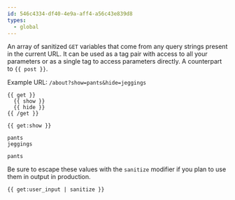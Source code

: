 ```yaml
---
id: 546c4334-df40-4e9a-aff4-a56c43e839d8
types:
  - global
---
```

An array of sanitized `GET` variables that come from any query strings present in the current URL. It can be used as a tag pair with access to all your parameters or as a single tag to access parameters directly. A counterpart to `{{ post }}`.


Example URL: `/about?show=pants&hide=jeggings`

```
{{ get }}
  {{ show }}
  {{ hide }}
{{ /get }}

{{ get:show }}
```

``` .language-output
pants
jeggings

pants
```

Be sure to escape these values with the `sanitize` modifier if you plan to use them in output in production.

```
{{ get:user_input | sanitize }}
```